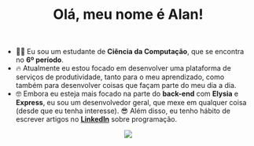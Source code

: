 
<div align="center">
    <h1>Olá, meu nome é Alan!</h1>
</div>
<br>

- 👨‍💻 Eu sou um estudante de **Ciência da Computação**, que se encontra no **6º período**.
- 🔥 Atualmente eu estou focado em desenvolver uma plataforma de serviços de produtividade, tanto para o meu aprendizado, como também para desenvolver coisas que façam parte do meu dia a dia.
- 🤓 Embora eu esteja mais focado na parte do **back-end** com **Elysia** e **Express**, eu sou um desenvolvedor geral, que mexe em qualquer coisa (desde que eu tenha interesse).
😎 Além disso, eu tenho hábito de escrever artigos no [**LinkedIn**](https://www.linkedin.com/in/AlanReisAnjos/) sobre programação.

<div align="center" style="margin: 0px;">
    <img src="https://skillicons.dev/icons?i=ts,bun,elysia,nodejs,express,react,next,mongo,mysql,python,dotnet,linux" />
</div>

